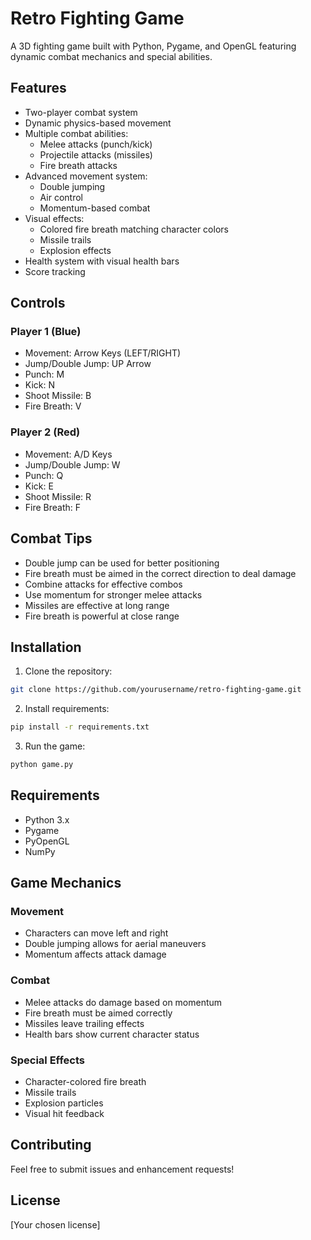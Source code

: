 # Retro Fighting Game

A 3D fighting game built with Python, Pygame, and OpenGL featuring dynamic combat mechanics and special abilities.

## Features

- Two-player combat system
- Dynamic physics-based movement
- Multiple combat abilities:
  - Melee attacks (punch/kick)
  - Projectile attacks (missiles)
  - Fire breath attacks
- Advanced movement system:
  - Double jumping
  - Air control
  - Momentum-based combat
- Visual effects:
  - Colored fire breath matching character colors
  - Missile trails
  - Explosion effects
- Health system with visual health bars
- Score tracking

## Controls

### Player 1 (Blue)
- Movement: Arrow Keys (LEFT/RIGHT)
- Jump/Double Jump: UP Arrow
- Punch: M
- Kick: N
- Shoot Missile: B
- Fire Breath: V

### Player 2 (Red)
- Movement: A/D Keys
- Jump/Double Jump: W
- Punch: Q
- Kick: E
- Shoot Missile: R
- Fire Breath: F

## Combat Tips

- Double jump can be used for better positioning
- Fire breath must be aimed in the correct direction to deal damage
- Combine attacks for effective combos
- Use momentum for stronger melee attacks
- Missiles are effective at long range
- Fire breath is powerful at close range

## Installation

1. Clone the repository:
```bash
git clone https://github.com/yourusername/retro-fighting-game.git
```

2. Install requirements:
```bash
pip install -r requirements.txt
```

3. Run the game:
```bash
python game.py
```

## Requirements

- Python 3.x
- Pygame
- PyOpenGL
- NumPy

## Game Mechanics

### Movement
- Characters can move left and right
- Double jumping allows for aerial maneuvers
- Momentum affects attack damage

### Combat
- Melee attacks do damage based on momentum
- Fire breath must be aimed correctly
- Missiles leave trailing effects
- Health bars show current character status

### Special Effects
- Character-colored fire breath
- Missile trails
- Explosion particles
- Visual hit feedback

## Contributing

Feel free to submit issues and enhancement requests!

## License

[Your chosen license]
